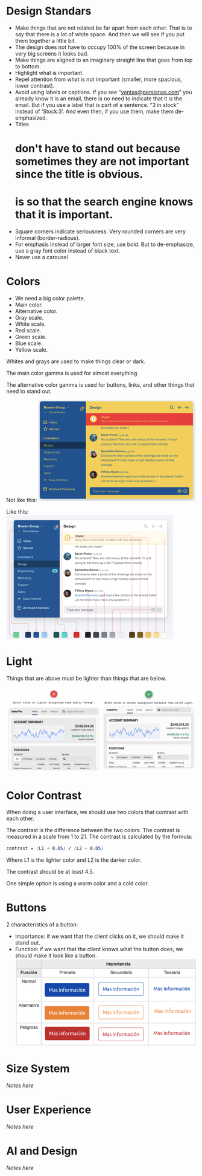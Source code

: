 # Design Standars

- Make things that are not related be far apart from each other. That is to say that there is a lot of white space. And then we will see if you put them together a little bit.
- The design does not have to occupy 100% of the screen because in very big screens it looks bad.
- Make things are aligned to an imaginary straight line that goes from top to bottom.
- Highlight what is important.
- Repel attention from what is not important (smaller, more spacious, lower contrast).
- Avoid using labels or captions. If you see “ventas@persianas.com” you already know it is an email, there is no need to indicate that it is the email. But if you use a label that is part of a sentence. “3 in stock” instead of ‘Stock:3’. And even then, if you use them, make them de-emphasized.
- Titles <h1> don't have to stand out because sometimes they are not important since the title is obvious. <h1> is so that the search engine knows that it is important.
- Square corners indicate seriousness. Very rounded corners are very informal (border-radious).
- For emphasis instead of larger font size, use bold. But to de-emphasize, use a gray font color instead of black text.
- Never use a carousel

# Colors

- We need a big color palette.
- Main color.
- Alternative color.
- Gray scale.
- White scale.
- Red scale.
- Green scale.
- Blue scale.
- Yellow scale.

Whites and grays are used to make things clear or dark.

The main color gamma is used for almost everything. 

The alternative color gamma is used for buttons, links, and other things that need to stand out.

Not like this:
![Bad Color](./Assets/01_color_bad.png)

Like this:
![Good Color](./Assets/01_color_good.png)

# Light

Things that are above must be lighter than things that are below.

![Light](./Assets/01_light.png)

# Color Contrast

When doing a user interface, we should use two colors that contrast with each other. 

The contrast is the difference between the two colors. The contrast is measured in a scale from 1 to 21. The contrast is calculated by the formula:
    
```css
contrast = (L1 + 0.05) / (L2 + 0.05)
```

Where L1 is the lighter color and L2 is the darker color.

The contrast should be at least 4.5.

One simple option is using a warm color and a cold color.

# Buttons

2 characteristics of a button:
- Importance: if we want that the client clicks on it, we should make it stand out.
- Function: if we want that the client knows what the button does, we should make it look like a button.
![Button](./Assets/01_buttons.png)

# Size System

*Notes here*

# User Experience

*Notes here*

# AI and Design

*Notes here*